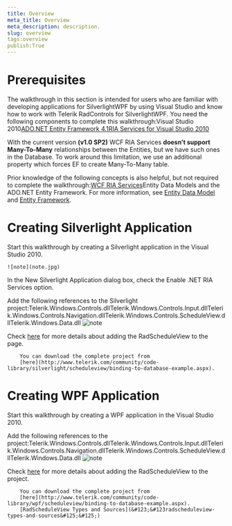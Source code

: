 ```yaml
---
title: Overview
meta_title: Overview
meta_description: description.
slug: overview
tags:overview
publish:True
---
```



# Prerequisites

The walkthrough in this section is intended for users who are familiar with developing applications for SilverlightWPF by using Visual Studio and know how to work with Telerik RadControls for SilverlightWPF. You need the following components to complete this walkthrough:Visual Studio 2010[ADO.NET Entity Framework 4.1](http://www.microsoft.com/download/en/details.aspx?displaylang=en&id=26825)[RIA Services for Visual Studio 2010](http://www.microsoft.com/en-us/download/details.aspx?id=28357)



With the current version __(v1.0 SP2)__ WCF RIA Services __doesn’t support Many-To-Many__  relationships between the Entities, but we have such ones in the Database. To work around this limitation, we use an additional property which forces EF to create 
Many-To-Many table.
      	

Prior knowledge of the following concepts is also helpful, but not required to complete the walkthrough:[WCF RIA Services](http://msdn.microsoft.com/en-us/library/ee707344%28v=VS.91%29.aspx)Entity Data Models and the ADO.NET Entity Framework. For more information, see 
      		[Entity Data Model](http://msdn.microsoft.com/en-us/library/ee382825.aspx)
      		and [Entity Framework](http://msdn.microsoft.com/en-us/library/aa697427%28VS.80%29.aspx).
      		

# Creating Silverlight Application

Start this walkthrough by creating a Silverlight application in the Visual Studio 2010.
	
    ![note](note.jpg)
    	

In the New Silverlight Application dialog box, check the Enable .NET RIA Services option.

Add the following references to the Silverlight project:Telerik.Windows.Controls.dllTelerik.Windows.Controls.Input.dllTelerik.Windows.Controls.Navigation.dllTelerik.Windows.Controls.ScheduleView.dllTelerik.Windows.Data.dll
    ![note](note.jpg)
    	

Check [here](F8D12A6D-38B0-43CC-A6B3-1D7E8E8FC3A8) for more details about adding the RadScheduleView to the page.


        You can download the complete project from 
        [here](http://www.telerik.com/community/code-library/silverlight/scheduleview/binding-to-database-example.aspx).
        

# Creating WPF Application

Start this walkthrough by creating a WPF application in the Visual Studio 2010.
	

Add the following references to the project:Telerik.Windows.Controls.dllTelerik.Windows.Controls.Input.dllTelerik.Windows.Controls.Navigation.dllTelerik.Windows.Controls.ScheduleView.dllTelerik.Windows.Data.dll
    ![note](note.jpg)
    	

Check [here](F8D12A6D-38B0-43CC-A6B3-1D7E8E8FC3A8) for more details about adding the RadScheduleView to the project.


        You can download the complete project from 
        [here](http://www.telerik.com/community/code-library/wpf/scheduleview/binding-to-database-example.aspx).
        [RadScheduleView Types and Sources](&#123;&#123radscheduleview-types-and-sources&#125;&#125;)
